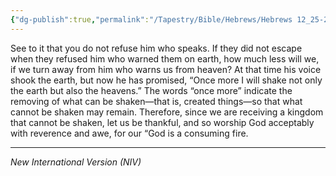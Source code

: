 ```yaml
---
{"dg-publish":true,"permalink":"/Tapestry/Bible/Hebrews/Hebrews 12_25-29/","title":"Hebrews 12:25-29","hide":true,"tags":["bible-verse","bible-verse"],"dgHomeLink":true,"dgShowLocalGraph":true,"dgEnableSearch":true}
---
```


See to it that you do not refuse him who speaks. If they did not escape when they refused him who warned them on earth, how much less will we, if we turn away from him who warns us from heaven? At that time his voice shook the earth, but now he has promised, “Once more I will shake not only the earth but also the heavens.” The words “once more” indicate the removing of what can be shaken—that is, created things—so that what cannot be shaken may remain.
Therefore, since we are receiving a kingdom that cannot be shaken, let us be thankful, and so worship God acceptably with reverence and awe, for our “God is a consuming fire.

---
*New International Version (NIV)*